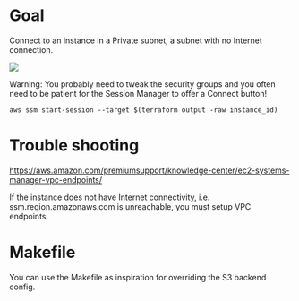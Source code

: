 # Goal

Connect to an instance in a Private subnet, a subnet with no Internet connection.

<img src="https://s.natalian.org/2022-06-26/ssm.png">

Warning: You probably need to tweak the security groups and you often need to
be patient for the Session Manager to offer a Connect button!

    aws ssm start-session --target $(terraform output -raw instance_id)

# Trouble shooting

https://aws.amazon.com/premiumsupport/knowledge-center/ec2-systems-manager-vpc-endpoints/

If the instance does not have Internet connectivity, i.e. ssm.region.amazonaws.com is unreachable, you must setup VPC endpoints.

# Makefile

You can use the Makefile as inspiration for overriding the S3 backend config.
